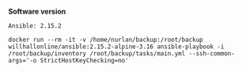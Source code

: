 **Software version**

```Ansible: 2.15.2```


```docker run --rm -it -v /home/nurlan/backup:/root/backup willhallonline/ansible:2.15.2-alpine-3.16 ansible-playbook -i /root/backup/inventory /root/backup/tasks/main.yml --ssh-common-args='-o StrictHostKeyChecking=no'```
